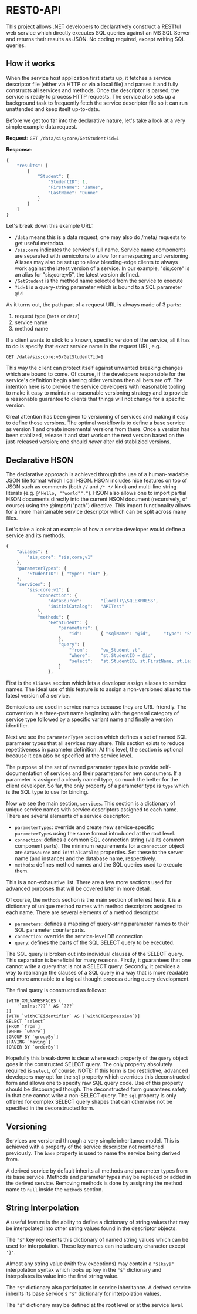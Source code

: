 REST0-API
=========

This project allows .NET developers to declaratively construct a RESTful web service which directly executes SQL
queries against an MS SQL Server and returns their results as JSON. No coding required, except writing SQL queries.

How it works
------------

When the service host application first starts up, it fetches a service descriptor file (either via HTTP or via
a local file) and parses it and fully constructs all services and methods. Once the descriptor is parsed, the service
is ready to process HTTP requests. The service also sets up a background task to frequently fetch the service
descriptor file so it can run unattended and keep itself up-to-date.

Before we get too far into the declarative nature, let's take a look at a very simple example data request.

**Request:**
`GET /data/sis;core/GetStudent?id=1`

**Response:**
```javascript
{
    "results": [
        {
            "Student": {
                "StudentID": 1,
                "FirstName": "James",
                "LastName": "Dunne"
            }
        }
    ]
}
```

Let's break down this example URL:

 * `/data` means this is a data request; one may also do /meta/ requests to get useful metadata.
 * `/sis;core` indicates the service's full name. Service name components are separated with semicolons to allow
   for namespacing and versioning. Aliases may also be set up to allow bleeding-edge clients to always work
   against the latest version of a service. In our example, "sis;core" is an alias for "sis;core;v5", the
   latest version defined.
 * `/GetStudent` is the method name selected from the service to execute
 * `?id=1` is a query-string parameter which is bound to a SQL parameter `@id`

As it turns out, the path part of a request URL is always made of 3 parts:

 1. request type (`meta` or `data`)
 2. service name
 3. method name

If a client wants to stick to a known, specific version of the service, all it has to do is specify that
exact service name in the request URL, e.g.

`GET /data/sis;core;v5/GetStudent?id=1`

This way the client can protect itself against unwanted breaking changes which are bound to come. Of course,
if the developers responsible for the service's definition begin altering older versions then all bets are off.
The intention here is to provide the service developers with reasonable tooling to make it easy to maintain a
reasonable versioning strategy and to provide a reasonable guarantee to clients that things will not change for
a specific version.

Great attention has been given to versioning of services and making it easy to define those versions. The optimal
workflow is to define a base service as version 1 and create incremental versions from there. Once a version
has been stablized, release it and start work on the next version based on the just-released version; one should
*never* alter old stablizied versions.

Declarative HSON
----------------

The declarative approach is achieved through the use of a human-readable JSON file format which I call HSON.
HSON includes nice features on top of JSON such as comments (both `//` and `/* */` kind) and multi-line string
literals (e.g. `@"Hello, ""world""."`). HSON also allows one to import partial HSON documents directly into the
current HSON document (recursively, of course) using the @import("path") directive. This import functionality
allows for a more maintainable service descriptor which can be split across many files.

Let's take a look at an example of how a service developer would define a service and its methods.

```javascript
{
    "aliases": {
        "sis;core": "sis;core;v1"
    },
    "parameterTypes": {
        "StudentID": { "type": "int" },
    },
    "services": {
        "sis;core;v1": {
            "connection": {
                "dataSource":       "(local)\\SQLEXPRESS",
                "initialCatalog":   "APITest"
            },
            "methods": {
                "GetStudent": {
                    "parameters": {
                        "id":       { "sqlName": "@id",     "type": "StudentID" }
                    },
                    "query": {
                        "from":     "vw_Student st",
                        "where":    "st.StudentID = @id",
                        "select":   "st.StudentID, st.FirstName, st.LastName"
                    }
                },
```

First is the `aliases` section which lets a developer assign aliases to service names. The ideal
use of this feature is to assign a non-versioned alias to the latest version of a service.

Semicolons are used in service names because they are URL-friendly. The convention is a three-part
name beginning with the general category of service type followed by a specific variant name and
finally a version identifier.

Next we see the `parameterTypes` section which defines a set of named SQL parameter types that all
services may share. This section exists to reduce repetitiveness in parameter definition. At this
level, the section is optional because it can also be specified at the service level.

The purpose of the set of named parameter types is to provide self-documentation of services and
their parameters for new consumers. If a parameter is assigned a clearly named type, so much the
better for the client developer. So far, the only property of a parameter type is `type` which is
the SQL type to use for binding.

Now we see the main section, `services`. This section is a dictionary of unique service names with
service descriptors assigned to each name. There are several elements of a service descriptor:

  * `parameterTypes`: override and create new service-specific `parameterType`s using the same format
     introduced at the root level.
  * `connection`: defines a common SQL connection string (via its common component parts).
    The minimum requirements for a `connection` object are `dataSource` and `initialCatalog` properties.
    Set these to the server name (and instance) and the database name, respectively.
  * `methods`: defines method names and the SQL queries used to execute them.

This is a non-exhaustive list. There are a few more sections used for advanced purposes that will
be covered later in more detail.

Of course, the `methods` section is the main section of interest here. It is a dictionary of unique
method names with method descriptors assigned to each name. There are several elements of a method
descriptor:

  * `parameters`: defines a mapping of query-string parameter names to their SQL parameter counterparts.
  * `connection`: override the service-level DB connection
  * `query`: defines the parts of the SQL SELECT query to be executed.

The SQL query is broken out into individual clauses of the SELECT query. This separation is beneficial
for many reasons. Firstly, it guarantees that one cannot write a query that is not a SELECT query.
Secondly, it provides a way to rearrange the clauses of a SQL query in a way that is more readable and
more amenable to a logical thought process during query development.

The final query is constructed as follows:

    [WITH XMLNAMESPACES (
        '`xmlns:???`' AS `???`
    )]
    [WITH `withCTEidentifier` AS (`withCTEexpression`)]
    SELECT `select`
    [FROM `from`]
    [WHERE `where`]
    [GROUP BY `groupBy`]
    [HAVING `having`]
    [ORDER BY `orderBy`]

Hopefully this break-down is clear where each property of the `query` object goes in the constructed
SELECT query. The only property absolutely required is `select`, of course.
NOTE: If this form is too restrictive, advanced developers may opt for the `sql` property which
overrides this deconstructed form and allows one to specify raw SQL query code. Use of this property
should be discouraged though. The deconstructed form guarantees safety in that one cannot write a
non-SELECT query. The `sql` property is only offered for complex SELECT query shapes that can otherwise
not be specified in the deconstructed form.

Versioning
----------

Services are versioned through a very simple inheritance model. This is achieved with a property of the
service descriptor not mentioned previously. The `base` property is used to name the service being derived
from.

A derived service by default inherits all methods and parameter types from its base service. Methods and
parameter types may be replaced or added in the derived service. Removing methods is done by assigning the
method name to `null` inside the `methods` section.

String Interpolation
--------------------

A useful feature is the ability to define a dictionary of string values that may be interpolated into other
string values found in the descriptor objects.

The `"$"` key represents this dictionary of named string values which can be used for interpolation. These key
names can include any character except `'}'`.

Almost any string value (with few exceptions) may contain a `"${key}"` interpolation syntax which looks up `key`
in the `"$"` dictionary and interpolates its value into the final string value.

The `"$"` dictionary also participates in service inheritance. A derived service inherits its base service's `"$"`
dictionary for interpolation values.

The `"$"` dictionary may be defined at the root level or at the service level.
